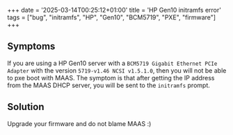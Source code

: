+++
date = '2025-03-14T00:25:12+01:00'
title = 'HP Gen10 initramfs error'
tags = ["bug", "initramfs", "HP", "Gen10", "BCM5719", "PXE", "firmware"]
+++

## Symptoms
If you are using a HP Gen10 server with a `BCM5719 Gigabit Ethernet PCIe Adapter` with the version `5719-v1.46 NCSI v1.5.1.0`, then you will not be able to pxe boot with MAAS. The symptom is that after getting the IP address from the MAAS DHCP server, you will be sent to the `initramfs` prompt. 


## Solution

Upgrade your firmware and do not blame MAAS :) 